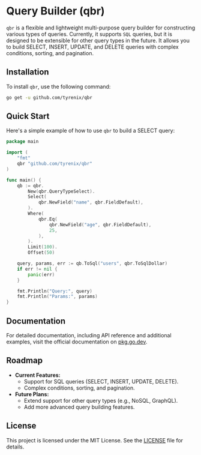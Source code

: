 # Query Builder (qbr)

`qbr` is a flexible and lightweight multi-purpose query builder for constructing various types of queries. Currently, it supports `SQL` queries, but it is designed to be extensible for other query types in the future. It allows you to build SELECT, INSERT, UPDATE, and DELETE queries with complex conditions, sorting, and pagination.

## Installation

To install `qbr`, use the following command:

```bash
go get -u github.com/tyrenix/qbr
```

## Quick Start

Here's a simple example of how to use `qbr` to build a SELECT query:

```go
package main

import (
    "fmt"
    qbr "github.com/tyrenix/qbr"
)

func main() {
    qb := qbr.
        New(qbr.QueryTypeSelect).
        Select(
            qbr.NewField("name", qbr.FieldDefault),
        ).
        Where(
            qbr.Eq(
                qbr.NewField("age", qbr.FieldDefault), 
                25,
            ),
        ).
        Limit(100).
        Offset(50)

    query, params, err := qb.ToSql("users", qbr.ToSqlDollar)
    if err != nil {
        panic(err)
    }

    fmt.Println("Query:", query)
    fmt.Println("Params:", params)
}
```

## Documentation

For detailed documentation, including API reference and additional examples, visit the official documentation on [pkg.go.dev](https://pkg.go.dev/github.com/tyrenix/qbr).

## Roadmap

* **Current Features:**
    * Support for SQL queries (SELECT, INSERT, UPDATE, DELETE).
    * Complex conditions, sorting, and pagination.
* **Future Plans:**
    * Extend support for other query types (e.g., NoSQL, GraphQL).
    * Add more advanced query building features.

## License
This project is licensed under the MIT License. See the [LICENSE](https://github.com/tyrenix/qbr/blob/master/LICENSE) file for details.